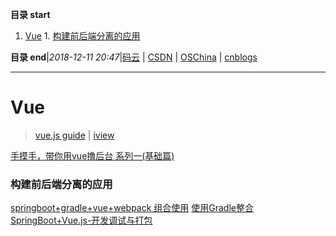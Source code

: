 **目录 start**

1. [Vue](#vue)
        1. [构建前后端分离的应用](#构建前后端分离的应用)

**目录 end**|_2018-12-11 20:47_|[码云](https://gitee.com/gin9) | [CSDN](http://blog.csdn.net/kcp606) | [OSChina](https://my.oschina.net/kcp1104) | [cnblogs](http://www.cnblogs.com/kuangcp)
****************************************
# Vue
> [vue.js guide](https://cn.vuejs.org/v2/guide/) | [iview](https://www.iviewui.com/)

[手摸手，带你用vue撸后台 系列一(基础篇)](https://segmentfault.com/a/1190000009275424)


### 构建前后端分离的应用
[springboot+gradle+vue+webpack 组合使用](https://segmentfault.com/a/1190000007021883)
[使用Gradle整合SpringBoot+Vue.js-开发调试与打包](https://segmentfault.com/a/1190000008968295)